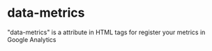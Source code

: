 data-metrics
===========

"data-metrics" is a attribute in HTML tags for register your metrics in Google Analytics
